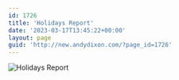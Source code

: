 ```yaml
---
id: 1726
title: 'Holidays Report'
date: '2023-03-17T13:45:22+00:00'
layout: page
guid: 'http://new.andydixon.com/?page_id=1726'
---
```


![Holidays Report](https://i0.wp.com/assets.g8x2.ldn.idrivee2-23.com/posters/Holidays%20Report%2001.jpg?w=1200&ssl=1 "Holidays Report")